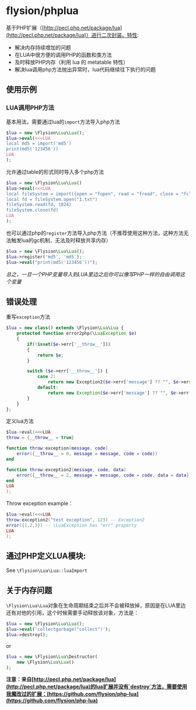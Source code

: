 # flysion/phplua
基于PHP扩展（[http://pecl.php.net/package/lua](http://pecl.php.net/package/lua)）进行二次封装。特性:
+ 解决内存持续增加的问题
+ 在LUA中很方便的调用PHP的函数和类方法
+ 及时释放PHP内存（利用 lua 的 metatable 特性）
+ 解决lua调用php方法抛出异常时，lua代码继续往下执行的问题

## 使用示例
### LUA调用PHP方法
基本用法，需要通过lua的`import`方法导入php方法
```php
$lua = new \Flysion\Lua\Lua();
$lua->eval(<<<LUA
local md5 = import('md5')
print(md5('123456'))
LUA
);
```

允许通过table的形式同时导入多个php方法
```php
$lua = new \Flysion\Lua\Lua()
$lua->eval(<<<LUA
local fileSystem = import({open = "fopen", read = "fread", close = "fclose"})
local fd = fileSystem.open("1.txt")
fileSystem.read(fd, 1024)
fileSystem.close(fd)
LUA
);
```

也可以通过php的`register`方法导入php方法（不推荐使用这种方法，这种方法无法触发lua的gc机制，无法及时释放共享内存）
```php
$lua = new \Flysion\Lua\Lua();
$lua->register('md5', 'md5');
$lua->eval("print(md5('123456'))");
```

*总之，一旦一个PHP变量导入到LUA里边之后你可以像写PHP一样的自由调用这个变量*

## 错误处理
重写`exception`方法
```php
$lua = new class() extends \Flysion\Lua\Lua {
    protected function error2php(\LuaException $e)
    {
        if(!isset($e->err['__throw__']))
        {
            return $e;
        }

        switch ($e->err['__throw__']) {
            case 2:
                return new Exception2($e->err['message'] ?? "", $e->err['code'] ?? null, $e->err['data'] ?? null);
            default:
                return new Exception($e->err['message'] ?? "", $e->err['code'] ?? null);
        }
    }
};
```
定义lua方法
```lua
$lua->eval(<<<LUA
throw = {__throw__ = true}

function throw:exception(message, code)
    error({__throw__ = 0, message = message, code = code})
end

function throw:exception2(message, code, data)
    error({__throw__ = 2, message = message, code = code, data = data})
end
LUA
);
```
Throw exception example：
```lua
$lua->eval(<<<LUA
throw:exception2("test exception", 123) -- Exception2
error({1,2,3}) -- \LuaException has "err" property
LUA
);

```

## 通过PHP定义LUA模块:
See `\Flysion\Lua\Lua::luaImport`

## 关于内存问题
`\Flysion\Lua\Lua`对象在生命周期结束之后并不会被释放掉，原因是在LUA里边还有对他的引用，这个时候需要手动释放该对象，方法是：

```php
$lua = new \Flysion\Lua\Lua();
$lua->eval('collectgarbage("collect")');
$lua->destroy();
```

or

```php
$lua = new \Flysion\Lua\Destructor(
    new \Flysion\Lua\Lua()
);
```

**注意：来自[http://pecl.php.net/package/lua](http://pecl.php.net/package/lua)的lua扩展并没有`destroy`方法，需要使用我魔改过的扩展：[https://github.com/flysion/php-lua](https://github.com/flysion/php-lua)**
